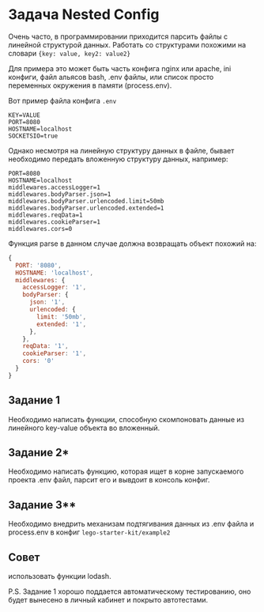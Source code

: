 # Задача Nested Config
Очень часто, в программировании приходится парсить файлы с линейной структурой данных. Работать со структурами похожими на словари `{key: value, key2: value2}`

Для примера это может быть часть конфига nginx или apache, ini конфиги, файл альясов bash, .env файлы, или список просто переменных окружения в памяти (process.env).

Вот пример файла конфига `.env`
```
KEY=VALUE
PORT=8080
HOSTNAME=localhost
SOCKETSIO=true
```

Однако несмотря на линейную структуру данных в файле, бывает необходимо передать вложенную структуру данных, например:

```
PORT=8080
HOSTNAME=localhost
middlewares.accessLogger=1
middlewares.bodyParser.json=1
middlewares.bodyParser.urlencoded.limit=50mb
middlewares.bodyParser.urlencoded.extended=1
middlewares.reqData=1
middlewares.cookieParser=1
middlewares.cors=0
```


Функция parse в данном случае должна возвращать объект похожий на:
```js
{
  PORT: '8080',
  HOSTNAME: 'localhost',
  middlewares: {
    accessLogger: '1',
    bodyParser: {
      json: '1',
      urlencoded: {
        limit: '50mb',
        extended: '1',
      },
    },
    reqData: '1',
    cookieParser: '1',
    cors: '0'
  }
}
```

## Задание 1
Необходимо написать функции, способную скомпоновать данные из линейного key-value объекта во вложенный.
## Задание 2\*
Необходимо написать функцию, которая ищет в корне запускаемого проекта .env файл, парсит его и вывдоит в консоль конфиг.
## Задание 3\*\*
Необходимо внедрить механизам подтягивания данных из .env файла и process.env в конфиг `lego-starter-kit/example2`

## Совет
использовать функции lodash.

P.S. Задание 1 хорошо поддается автоматическому тестированию, оно будет вынесено в личный кабинет и покрыто автотестами.
